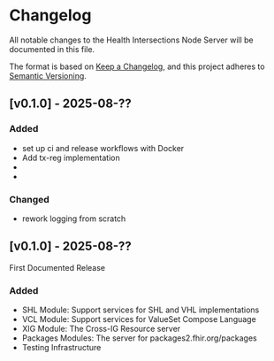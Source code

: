 # Changelog

All notable changes to the Health Intersections Node Server will be documented in this file.

The format is based on [Keep a Changelog](https://keepachangelog.com/en/1.0.0/),
and this project adheres to [Semantic Versioning](https://semver.org/spec/v2.0.0.html).

## [v0.1.0] - 2025-08-??
### Added
- set up ci and release workflows with Docker
- Add tx-reg implementation
- 
- 
### Changed

- rework logging from scratch 

## [v0.1.0] - 2025-08-??

First Documented Release 

### Added
- SHL Module: Support services for SHL and VHL implementations
- VCL Module: Support services for ValueSet Compose Language 
- XIG Module: The Cross-IG Resource server 
- Packages Modules: The server for packages2.fhir.org/packages 
- Testing Infrastructure

